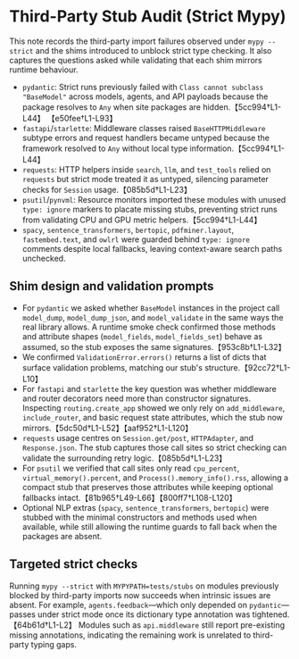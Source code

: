 # Third-Party Stub Audit (Strict Mypy)

This note records the third-party import failures observed under
``mypy --strict`` and the shims introduced to unblock strict type checking.
It also captures the questions asked while validating that each shim mirrors
runtime behaviour.

- `pydantic`: Strict runs previously failed with ``Class cannot subclass
  "BaseModel"`` across models, agents, and API payloads because the package
  resolves to ``Any`` when site packages are hidden.【5cc994†L1-L44】
  【e50fee†L1-L93】
- `fastapi`/`starlette`: Middleware classes raised ``BaseHTTPMiddleware``
  subtype errors and request handlers became untyped because the framework
  resolved to ``Any`` without local type information.【5cc994†L1-L44】
- `requests`: HTTP helpers inside `search`, `llm`, and `test_tools` relied on
  ``requests`` but strict mode treated it as untyped, silencing parameter
  checks for ``Session`` usage.【085b5d†L1-L23】
- `psutil`/`pynvml`: Resource monitors imported these modules with unused
  ``type: ignore`` markers to placate missing stubs, preventing strict runs
  from validating CPU and GPU metric helpers.【5cc994†L1-L44】
- `spacy`, `sentence_transformers`, `bertopic`, `pdfminer.layout`,
  `fastembed.text`, and `owlrl` were guarded behind ``type: ignore`` comments
  despite local fallbacks, leaving context-aware search paths unchecked.

## Shim design and validation prompts

- For `pydantic` we asked whether ``BaseModel`` instances in the project call
  ``model_dump``, ``model_dump_json``, and ``model_validate`` in the same ways
  the real library allows. A runtime smoke check confirmed those methods and
  attribute shapes (`model_fields`, `model_fields_set`) behave as assumed, so
  the stub exposes the same signatures.【953c8b†L1-L32】
- We confirmed `ValidationError.errors()` returns a list of dicts that surface
  validation problems, matching our stub's structure.【92cc72†L1-L10】
- For `fastapi` and `starlette` the key question was whether middleware and
  router decorators need more than constructor signatures. Inspecting
  `routing.create_app` showed we only rely on ``add_middleware``,
  ``include_router``, and basic request state attributes, which the stub now
  mirrors.【5dc50d†L1-L52】【aaf952†L1-L120】
- `requests` usage centres on ``Session.get/post``, ``HTTPAdapter``, and
  ``Response.json``. The stub captures those call sites so strict checking can
  validate the surrounding retry logic.【085b5d†L1-L23】
- For `psutil` we verified that call sites only read ``cpu_percent``,
  ``virtual_memory().percent``, and ``Process().memory_info().rss``, allowing a
  compact stub that preserves those attributes while keeping optional fallbacks
  intact.【81b965†L49-L66】【800ff7†L108-L120】
- Optional NLP extras (`spacy`, `sentence_transformers`, `bertopic`) were
  stubbed with the minimal constructors and methods used when available, while
  still allowing the runtime guards to fall back when the packages are absent.

## Targeted strict checks

Running ``mypy --strict`` with ``MYPYPATH=tests/stubs`` on modules previously
blocked by third-party imports now succeeds when intrinsic issues are absent.
For example, `agents.feedback`—which only depended on `pydantic`—passes under
strict mode once its dictionary type annotation was tightened.【64b61d†L1-L2】
Modules such as `api.middleware` still report pre-existing missing annotations,
indicating the remaining work is unrelated to third-party typing gaps.
